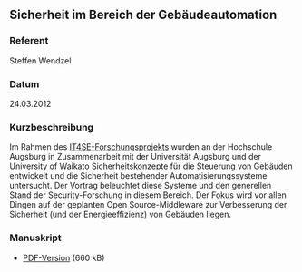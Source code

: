 ## Sicherheit im Bereich der Gebäudeautomation


### Referent
Steffen Wendzel

### Datum
24.03.2012

### Kurzbeschreibung
Im Rahmen des [IT4SE-Forschungsprojekts](http://www.it4se.net/) wurden an der
Hochschule Augsburg in Zusammenarbeit mit der Universität Augsburg und der
University of Waikato Sicherheitskonzepte für die Steuerung von Gebäuden
entwickelt und die Sicherheit bestehender Automatisierungssysteme untersucht.
Der Vortrag beleuchtet diese Systeme und den generellen Stand der
Security-Forschung in diesem Bereich. Der Fokus wird vor allen Dingen auf der
geplanten Open Source-Middleware zur Verbesserung der Sicherheit (und der
Energieeffizienz) von Gebäuden liegen. 


### Manuskript

* [PDF-Version](/download/Vortraege/Gebaeudeautomation_LIT_2012.pdf) (660 kB)
